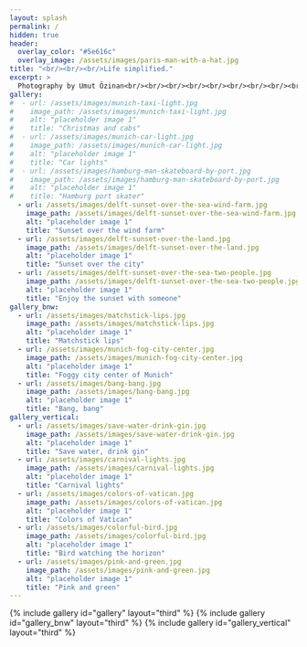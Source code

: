 ```yaml
---
layout: splash
permalink: /
hidden: true
header:
  overlay_color: "#5e616c"
  overlay_image: /assets/images/paris-man-with-a-hat.jpg
title: "<br/><br/><br/>Life simplified."
excerpt: >
  Photography by Umut Özinan<br/><br/><br/><br/><br/><br/><br/><br/><br/><br/><br/><br/><br/><br/>
gallery:
#  - url: /assets/images/munich-taxi-light.jpg
#    image_path: /assets/images/munich-taxi-light.jpg
#    alt: "placeholder image 1"
#    title: "Christmas and cabs"
#  - url: /assets/images/munich-car-light.jpg
#    image_path: /assets/images/munich-car-light.jpg
#    alt: "placeholder image 1"
#    title: "Car lights"
#  - url: /assets/images/hamburg-man-skateboard-by-port.jpg
#    image_path: /assets/images/hamburg-man-skateboard-by-port.jpg
#    alt: "placeholder image 1"
#    title: "Hamburg port skater"
  - url: /assets/images/delft-sunset-over-the-sea-wind-farm.jpg
    image_path: /assets/images/delft-sunset-over-the-sea-wind-farm.jpg
    alt: "placeholder image 1"
    title: "Sunset over the wind farm"
  - url: /assets/images/delft-sunset-over-the-land.jpg
    image_path: /assets/images/delft-sunset-over-the-land.jpg
    alt: "placeholder image 1"
    title: "Sunset over the city"
  - url: /assets/images/delft-sunset-over-the-sea-two-people.jpg
    image_path: /assets/images/delft-sunset-over-the-sea-two-people.jpg
    alt: "placeholder image 1"
    title: "Enjoy the sunset with someone"
gallery_bnw:
  - url: /assets/images/matchstick-lips.jpg
    image_path: /assets/images/matchstick-lips.jpg
    alt: "placeholder image 1"
    title: "Matchstick lips"
  - url: /assets/images/munich-fog-city-center.jpg
    image_path: /assets/images/munich-fog-city-center.jpg
    alt: "placeholder image 1"
    title: "Foggy city center of Munich"
  - url: /assets/images/bang-bang.jpg
    image_path: /assets/images/bang-bang.jpg
    alt: "placeholder image 1"
    title: "Bang, bang"
gallery_vertical:
  - url: /assets/images/save-water-drink-gin.jpg
    image_path: /assets/images/save-water-drink-gin.jpg
    alt: "placeholder image 1"
    title: "Save water, drink gin"
  - url: /assets/images/carnival-lights.jpg
    image_path: /assets/images/carnival-lights.jpg
    alt: "placeholder image 1"
    title: "Carnival lights"
  - url: /assets/images/colors-of-vatican.jpg
    image_path: /assets/images/colors-of-vatican.jpg
    alt: "placeholder image 1"
    title: "Colors of Vatican"
  - url: /assets/images/colorful-bird.jpg
    image_path: /assets/images/colorful-bird.jpg
    alt: "placeholder image 1"
    title: "Bird watching the horizon"
  - url: /assets/images/pink-and-green.jpg
    image_path: /assets/images/pink-and-green.jpg
    alt: "placeholder image 1"
    title: "Pink and green"
---
```


{% include gallery id="gallery" layout="third" %}
{% include gallery id="gallery_bnw" layout="third" %}
{% include gallery id="gallery_vertical" layout="third" %}
